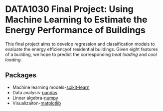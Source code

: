 # DATA1030 Final Project: Using Machine Learning to Estimate the Energy Performance of Buildings # 

This final project aims to develop regression and classification models to evaluate the energy efficiencyof residential buildings. Given eight features of a building, we hope to predict the corresponding *heat loading* and *cool loading*. 

## Packages

- Machine learning models-[scikit-learn](https://scikit-learn.org/stable/)
- Data analysis-[pandas](https://pandas.pydata.org/)
- Linear algebra-[numpy](https://numpy.org/)
- Visualizaiton-[matplotlib](https://matplotlib.org/)
